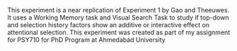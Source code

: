 This experiment is a near replication of Experiment 1 by Gao and Theeuwes. It uses a Working Memory task and Visual Search Task to study if top-down and selection history factors show an additive or interactive effect on attentional selection. This experiment was created as part of my assignment for PSY710 for PhD Program at Ahmedabad University
